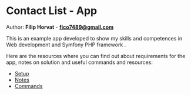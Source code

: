 # Contact List - App
Author:  **Filip Horvat** - **fico7489@gmail.com**

This is an example app developed to show my skills and competences 
in Web development and Symfony PHP framework .

Here are the resources where you can find out about requirements for the app,
notes on solution and useful commands and resources:

* [Setup](doc/setup.md)
* [Notes](doc/notes.md)
* [Commands](doc/commands.md)

